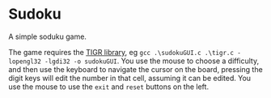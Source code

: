 # Sudoku
A simple soduku game.

The game requires the [TIGR library](https://github.com/erkkah/tigr), eg `gcc .\sudokuGUI.c .\tigr.c -lopengl32 -lgdi32 -o sudokuGUI`.
You use the mouse to choose a difficulty, and then use the keyboard to navigate the cursor on the board, pressing the digit keys will edit the number in that cell, assuming it can be edited.
You use the mouse to use the `exit` and `reset` buttons on the left.
